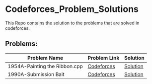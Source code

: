 # Codeforces_Problem_Solutions
This Repo contains the solution to the problems that are solved in codeforces.

## Problems:

| Problem Name | Problem Link | Solution |
| ----------- | ------------ | -------- |
|1954A-Painting the Ribbon.cpp|[Codeforces](https://codeforces.com/problemset/problem/1954/A)| [Solution](./1954A.cpp)|
|1990A-Submission Bait|[Codeforces](https://codeforces.com/problemset/problem/1990/A)| [Solution](./1990A.cpp)|
